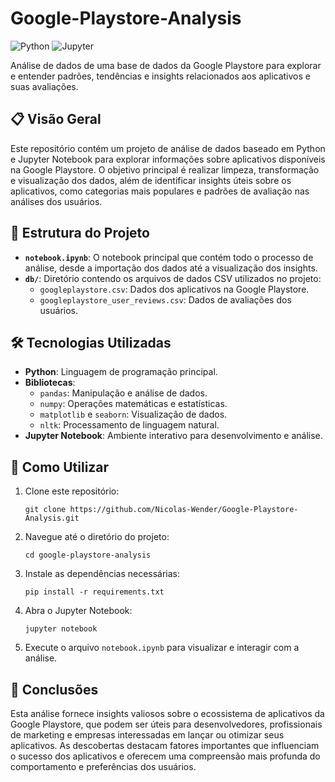 # Google-Playstore-Analysis

![Python](https://img.shields.io/badge/Language-Python-blue)
![Jupyter](https://img.shields.io/badge/Platform-Jupyter_Notebook-green)

Análise de dados de uma base de dados da Google Playstore para explorar e entender padrões, tendências e insights relacionados aos aplicativos e suas avaliações.

## 📋 Visão Geral

Este repositório contém um projeto de análise de dados baseado em Python e Jupyter Notebook para explorar informações sobre aplicativos disponíveis na Google Playstore. O objetivo principal é realizar limpeza, transformação e visualização dos dados, além de identificar insights úteis sobre os aplicativos, como categorias mais populares e padrões de avaliação nas análises dos usuários.

## 📂 Estrutura do Projeto

- **`notebook.ipynb`**: O notebook principal que contém todo o processo de análise, desde a importação dos dados até a visualização dos insights.
- **`db/`**: Diretório contendo os arquivos de dados CSV utilizados no projeto:
  - `googleplaystore.csv`: Dados dos aplicativos na Google Playstore.
  - `googleplaystore_user_reviews.csv`: Dados de avaliações dos usuários.

## 🛠 Tecnologias Utilizadas

- **Python**: Linguagem de programação principal.
- **Bibliotecas**:
  - `pandas`: Manipulação e análise de dados.
  - `numpy`: Operações matemáticas e estatísticas.
  - `matplotlib` e `seaborn`: Visualização de dados.
  - `nltk`: Processamento de linguagem natural.
- **Jupyter Notebook**: Ambiente interativo para desenvolvimento e análise.

## 🚀 Como Utilizar

1. Clone este repositório:
   ```
   git clone https://github.com/Nicolas-Wender/Google-Playstore-Analysis.git
   ```

2. Navegue até o diretório do projeto:
   ```
   cd google-playstore-analysis
   ```

3. Instale as dependências necessárias:
   ```
   pip install -r requirements.txt
   ```

4. Abra o Jupyter Notebook:
   ```
   jupyter notebook
   ```

5. Execute o arquivo `notebook.ipynb` para visualizar e interagir com a análise.

## 📝 Conclusões

Esta análise fornece insights valiosos sobre o ecossistema de aplicativos da Google Playstore, que podem ser úteis para desenvolvedores, profissionais de marketing e empresas interessadas em lançar ou otimizar seus aplicativos. As descobertas destacam fatores importantes que influenciam o sucesso dos aplicativos e oferecem uma compreensão mais profunda do comportamento e preferências dos usuários.

